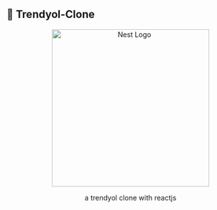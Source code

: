 
## 🚀 Trendyol-Clone

<p align="center">
  <a href="http://nestjs.com/" target="blank"><img src="https://upload.wikimedia.org/wikipedia/commons/thumb/1/18/Trendyol_online.png/1200px-Trendyol_online.png" width="320" alt="Nest Logo" /></a>
</p>


  <p align="center">a trendyol clone with reactjs </p>